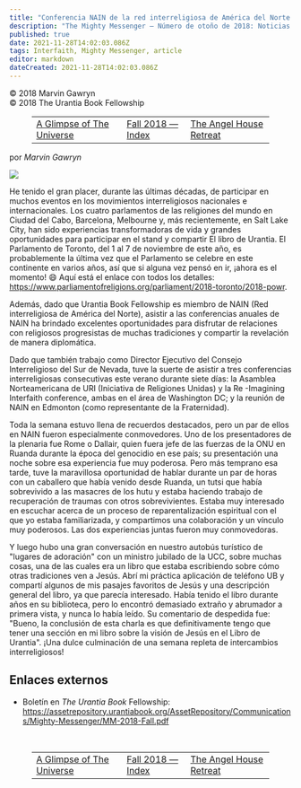 ```yaml
---
title: "Conferencia NAIN de la red interreligiosa de América del Norte de Interfaith Aventures de verano de 2018"
description: "The Mighty Messenger — Número de otoño de 2018: Noticias y opiniones para los lectores de El Libro de Urantia"
published: true
date: 2021-11-28T14:02:03.086Z
tags: Interfaith, Mighty Messenger, article
editor: markdown
dateCreated: 2021-11-28T14:02:03.086Z
---
```


<p class="v-card v-sheet theme--light grey lighten-3 px-2">© 2018 Marvin Gawryn<br>© 2018 The Urantia Book Fellowship</p>
<figure class="table chapter-navigator">
  <table>
    <tbody>
      <tr>
        <td>
        <a href="/en/article/Robert_F_Bruyn/A_Glimpse_of_The_Universe">
          <span class="pr-2">A Glimpse of The Universe</span><span class="mdi mdi-arrow-right-drop-circle"></span>
        </a>
        </td>
        <td>
        <a href="/en/index/articles_mighty_messenger#fall-2018-issue">
          <span class="mdi mdi-book-open-variant"></span><span class="pl-2">Fall 2018 — Index</span>
        </a>
        </td>
        <td>
        <a href="/en/article/Bobbie_Dreier/The_Angel_House_Retreat">
          <span class="pr-2">The Angel House Retreat</span><span class="mdi mdi-arrow-right-drop-circle"></span>
        </a>
        </td>
      </tr>
    </tbody>
  </table>
</figure>


por _Marvin Gawryn_

<figura id="Figura_1" clase="imagen urantiapedia estilo-imagen-alinear-izquierda">
<img src="/image/article/The_Mighty_Messenger/2018_Fall/Marvin_Gawryn.jpg">
</figura>

He tenido el gran placer, durante las últimas décadas, de participar en muchos eventos en los movimientos interreligiosos nacionales e internacionales. Los cuatro parlamentos de las religiones del mundo en Ciudad del Cabo, Barcelona, ​​Melbourne y, más recientemente, en Salt Lake City, han sido experiencias transformadoras de vida y grandes oportunidades para participar en el stand y compartir El libro de Urantia. El Parlamento de Toronto, del 1 al 7 de noviembre de este año, es probablemente la última vez que el Parlamento se celebre en este continente en varios años, así que si alguna vez pensó en ir, ¡ahora es el momento! :smile: Aquí está el enlace con todos los detalles: https://www.parliamentofreligions.org/parliament/2018-toronto/2018-powr.

Además, dado que Urantia Book Fellowship es miembro de NAIN (Red interreligiosa de América del Norte), asistir a las conferencias anuales de NAIN ha brindado excelentes oportunidades para disfrutar de relaciones con religiosos progresistas de muchas tradiciones y compartir la revelación de manera diplomática.

Dado que también trabajo como Director Ejecutivo del Consejo Interreligioso del Sur de Nevada, tuve la suerte de asistir a tres conferencias interreligiosas consecutivas este verano durante siete días: la Asamblea Norteamericana de URI (Iniciativa de Religiones Unidas) y la Re -Imagining Interfaith conference, ambas en el área de Washington DC; y la reunión de NAIN en Edmonton (como representante de la Fraternidad).

Toda la semana estuvo llena de recuerdos destacados, pero un par de ellos en NAIN fueron especialmente conmovedores. Uno de los presentadores de la plenaria fue Rome o Dallair, quien fuera jefe de las fuerzas de la ONU en Ruanda durante la época del genocidio en ese país; su presentación una noche sobre esa experiencia fue muy poderosa. Pero más temprano esa tarde, tuve la maravillosa oportunidad de hablar durante un par de horas con un caballero que había venido desde Ruanda, un tutsi que había sobrevivido a las masacres de los hutu y estaba haciendo trabajo de recuperación de traumas con otros sobrevivientes. Estaba muy interesado en escuchar acerca de un proceso de reparentalización espiritual con el que yo estaba familiarizada, y compartimos una colaboración y un vínculo muy poderosos. Las dos experiencias juntas fueron muy conmovedoras.

Y luego hubo una gran conversación en nuestro autobús turístico de "lugares de adoración" con un ministro jubilado de la UCC, sobre muchas cosas, una de las cuales era un libro que estaba escribiendo sobre cómo otras tradiciones ven a Jesús. Abrí mi práctica aplicación de teléfono UB y compartí algunos de mis pasajes favoritos de Jesús y una descripción general del libro, ya que parecía interesado. Había tenido el libro durante años en su biblioteca, pero lo encontró demasiado extraño y abrumador a primera vista, y nunca lo había leído. Su comentario de despedida fue: "Bueno, la conclusión de esta charla es que definitivamente tengo que tener una sección en mi libro sobre la visión de Jesús en el Libro de Urantia". ¡Una dulce culminación de una semana repleta de intercambios interreligiosos!

## Enlaces externos

* Boletín en _The Urantia Book_ Fellowship: https://assetrepository.urantiabook.org/AssetRepository/Communications/Mighty-Messenger/MM-2018-Fall.pdf

<br>

<figure class="table chapter-navigator">
  <table>
    <tbody>
      <tr>
        <td>
        <a href="/en/article/Robert_F_Bruyn/A_Glimpse_of_The_Universe">
          <span class="pr-2">A Glimpse of The Universe</span><span class="mdi mdi-arrow-right-drop-circle"></span>
        </a>
        </td>
        <td>
        <a href="/en/index/articles_mighty_messenger#fall-2018-issue">
          <span class="mdi mdi-book-open-variant"></span><span class="pl-2">Fall 2018 — Index</span>
        </a>
        </td>
        <td>
        <a href="/en/article/Bobbie_Dreier/The_Angel_House_Retreat">
          <span class="pr-2">The Angel House Retreat</span><span class="mdi mdi-arrow-right-drop-circle"></span>
        </a>
        </td>
      </tr>
    </tbody>
  </table>
</figure>